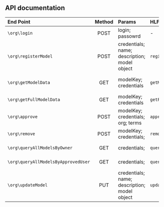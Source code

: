 ## API documentation

|End Point                          |Method|Params                                      | HLF function                 |Returns                  |
|:---                               |:---: | :---                                       | :---                         |             :---        |
|`\org\login`                       | POST |login; passowrd                             |      -                       |JWT; credentials         |
|`\org\registerModel`               | POST |credentials; name; description; model object|`registerModel`               |status message; model key|
|`\org\getModelData`                | GET  |modelKey; credentials                       |`getModelData`                |public model data        |
|`\org\getFullModelData`            | GET  |modelKey; credentials                       |`getFullModelData`            |full model data          |
|`\org\approve`                     | POST |modelKey; credentials; org; terms           |`approve`                     |status message           |
|`\org\remove`                      | POST |modelKey; credentials;                      |`remove`                      |status message           |
|`\org\queryAllModelsByOwner`       | GET  |credentials;                                |`queryAllModelsByOwner`       |list of models           |
|`\org\queryAllModelsByApprovedUser`| GET  |credentials;                                |`queryAllModelsByApprovedUser`|list of models           |
|`\org\updateModel`                 | PUT  |credentials; name; description; model object|`updateModel`                 |status message           |